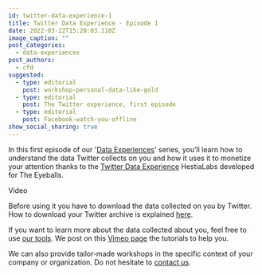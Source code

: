 ```yaml
---
id: twitter-data-experience-1
title: Twitter Data Experience - Episode 1
date: 2022-03-22T15:28:03.110Z
image_caption: ""
post_categories:
  - data-experiences
post_authors:
  - cfd
suggested:
  - type: editorial
    post: workshop-personal-data-like-gold
  - type: editorial
    post: The Twitter experience, first episode
  - type: editorial
    post: Facebook-watch-you-offline
show_social_sharing: true
---
```

In this first episode of our '[Data Experiences](/en/blog/category/data-experiences/)' series, you’ll learn how to understand the data Twitter collects on you and how it uses it to monetize your attention thanks to the [Twitter Data Experience](https://experiences.hestialabs.org/twitter) HestiaLabs developed for The Eyeballs.

Video

Before using it you have to download the data collected on you by Twitter. How to download your Twitter archive is explained [here](https://twitter.com/LetTweetBe/status/1417439902753505281?s=20&t=zxogfz_OtQiyxvgNrc4Isw).

If you want to learn more about the data collected about you, feel free to use [our tools](/en/tools/). We post on this [Vimeo page](https://vimeo.com/hestiaai) the tutorials to help you.

We can also provide tailor-made workshops in the specific context of your company or organization. Do not hesitate to [contact us](/en/contact/).